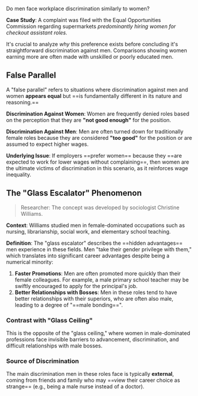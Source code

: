 Do men face workplace discrimination similarly to women?

**Case Study**: A complaint was filed with the Equal Opportunities Commission regarding supermarkets *predominantly hiring women for checkout assistant roles.*

It's crucial to analyze *why* this preference exists before concluding it's straightforward discrimination against men. Comparisons showing women earning more are often made with unskilled or poorly educated men.

## False Parallel

A "false parallel" refers to situations where discrimination against men and women **appears equal** but ==is fundamentally different in its nature and reasoning.==

**Discrimination Against Women**: Women are frequently denied roles based on the perception that they are **"not good enough"** for the position.

**Discrimination Against Men**: Men are often turned down for traditionally female roles because they are considered **"too good"** for the position or are assumed to expect higher wages.

**Underlying Issue**: If employers ==prefer women== because they ==are expected to work for lower wages without complaining==, then women are the ultimate victims of discrimination in this scenario, as it reinforces wage inequality.

## The "Glass Escalator" Phenomenon

> Researcher: The concept was developed by sociologist Christine Williams.

**Context**: Williams studied men in female-dominated occupations such as nursing, librarianship, social work, and elementary school teaching.

**Definition**: The "glass escalator" describes the ==hidden advantages== men experience in these fields. Men "take their gender privilege with them," which translates into significant career advantages despite being a numerical minority:

1. **Faster Promotions**: Men are often promoted more quickly than their female colleagues. For example, a male primary school teacher may be swiftly encouraged to apply for the principal's job.
2. **Better Relationships with Bosses**: Men in these roles tend to have better relationships with their superiors, who are often also male, leading to a degree of "==male bonding==".

### Contrast with "Glass Ceiling"

This is the opposite of the "glass ceiling," where women in male-dominated professions face invisible barriers to advancement, discrimination, and difficult relationships with male bosses.

### Source of Discrimination

The main discrimination men in these roles face is typically **external**, coming from friends and family who may ==view their career choice as strange== (e.g., being a male nurse instead of a doctor).
